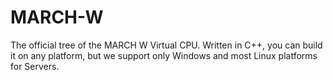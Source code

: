 # MARCH-W
The official tree of the MARCH W Virtual CPU. Written in C++, you can build it on any platform, but we support only Windows and most Linux platforms for Servers.
